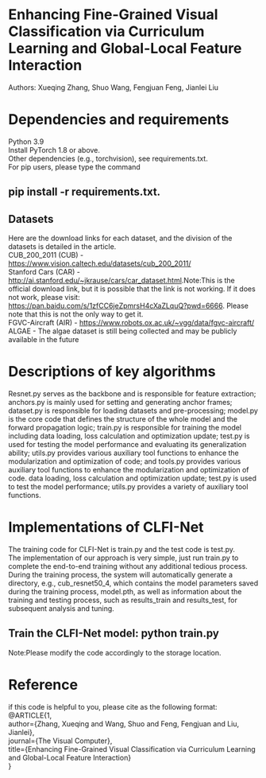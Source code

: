 # Enhancing Fine-Grained Visual Classification via Curriculum Learning and Global-Local Feature Interaction
Authors: Xueqing Zhang, Shuo Wang, Fengjuan Feng, Jianlei Liu

# Dependencies and requirements
Python 3.9 <br>
Install PyTorch 1.8 or above.<br>
Other dependencies (e.g., torchvision), see requirements.txt.<br>
For pip users, please type the command 
## pip install -r requirements.txt.

## Datasets
Here are the download links for each dataset, and the division of the datasets is detailed in the article.<br>
CUB_200_2011 (CUB) - <https://www.vision.caltech.edu/datasets/cub_200_2011/><br>
Stanford Cars (CAR) - <http://ai.stanford.edu/~jkrause/cars/car_dataset.html>.Note:This is the official download link, but it is possible that the link is not working. If it does not work, please visit: https://pan.baidu.com/s/1zfCC6jeZpmrsH4cXaZLquQ?pwd=6666. Please note that this is not the only way to get it.<br>
FGVC-Aircraft (AIR) - <https://www.robots.ox.ac.uk/~vgg/data/fgvc-aircraft/><br>
ALGAE - The algae dataset is still being collected and may be publicly available in the future

# Descriptions of key algorithms
Resnet.py serves as the backbone and is responsible for feature extraction; anchors.py is mainly used for setting and generating anchor frames; dataset.py is responsible for loading datasets and pre-processing; model.py is the core code that defines the structure of the whole model and the forward propagation logic; train.py is responsible for training the model including data loading, loss calculation and optimization update; test.py is used for testing the model performance and evaluating its generalization ability; utils.py provides various auxiliary tool functions to enhance the modularization and optimization of code; and tools.py provides various auxiliary tool functions to enhance the modularization and optimization of code. data loading, loss calculation and optimization update; test.py is used to test the model performance; utils.py provides a variety of auxiliary tool functions.

# Implementations of CLFI-Net
The training code for CLFI-Net is train.py and the test code is test.py.<br>
The implementation of our approach is very simple, just run train.py to complete the end-to-end training without any additional tedious process. During the training process, the system will automatically generate a directory, e.g., cub_resnet50_4, which contains the model parameters saved during the training process, model.pth, as well as information about the training and testing process, such as results_train and results_test, for subsequent analysis and tuning.<br>
## Train the CLFI-Net model: python train.py<br>
Note:Please modify the code accordingly to the storage location.

# Reference
if this code is helpful to you, please cite as the following format:
@ARTICLE{1,<br>
  author={Zhang, Xueqing and Wang, Shuo and Feng, Fengjuan and Liu, Jianlei},<br>
  journal={The Visual Computer}, <br>
  title={Enhancing Fine-Grained Visual Classification via Curriculum Learning and Global-Local Feature Interaction}<br>
}



